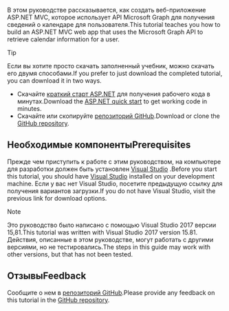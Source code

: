 <!-- markdownlint-disable MD002 MD041 -->

<span data-ttu-id="04818-101">В этом руководстве рассказывается, как создать веб-приложение ASP.NET MVC, которое использует API Microsoft Graph для получения сведений о календаре для пользователя.</span><span class="sxs-lookup"><span data-stu-id="04818-101">This tutorial teaches you how to build an ASP.NET MVC web app that uses the Microsoft Graph API to retrieve calendar information for a user.</span></span>

> [!TIP]
> <span data-ttu-id="04818-102">Если вы хотите просто скачать заполненный учебник, можно скачать его двумя способами.</span><span class="sxs-lookup"><span data-stu-id="04818-102">If you prefer to just download the completed tutorial, you can download it in two ways.</span></span>
>
> - <span data-ttu-id="04818-103">Скачайте [краткий старт ASP.NET](https://developer.microsoft.com/graph/quick-start?platform=option-dotnet) для получения рабочего кода в минутах.</span><span class="sxs-lookup"><span data-stu-id="04818-103">Download the [ASP.NET quick start](https://developer.microsoft.com/graph/quick-start?platform=option-dotnet) to get working code in minutes.</span></span>
> - <span data-ttu-id="04818-104">Скачайте или скопируйте [репозиторий GitHub](https://github.com/microsoftgraph/msgraph-training-aspnetmvcapp).</span><span class="sxs-lookup"><span data-stu-id="04818-104">Download or clone the [GitHub repository](https://github.com/microsoftgraph/msgraph-training-aspnetmvcapp).</span></span>

## <a name="prerequisites"></a><span data-ttu-id="04818-105">Необходимые компоненты</span><span class="sxs-lookup"><span data-stu-id="04818-105">Prerequisites</span></span>

<span data-ttu-id="04818-106">Прежде чем приступить к работе с этим руководством, на компьютере для разработки должен быть установлен [Visual Studio](https://visualstudio.microsoft.com/vs/) .</span><span class="sxs-lookup"><span data-stu-id="04818-106">Before you start this tutorial, you should have [Visual Studio](https://visualstudio.microsoft.com/vs/) installed on your development machine.</span></span> <span data-ttu-id="04818-107">Если у вас нет Visual Studio, посетите предыдущую ссылку для получения вариантов загрузки.</span><span class="sxs-lookup"><span data-stu-id="04818-107">If you do not have Visual Studio, visit the previous link for download options.</span></span>

> [!NOTE]
> <span data-ttu-id="04818-108">Это руководство было написано с помощью Visual Studio 2017 версии 15,81.</span><span class="sxs-lookup"><span data-stu-id="04818-108">This tutorial was written with Visual Studio 2017 version 15.81.</span></span> <span data-ttu-id="04818-109">Действия, описанные в этом руководстве, могут работать с другими версиями, но не тестировались.</span><span class="sxs-lookup"><span data-stu-id="04818-109">The steps in this guide may work with other versions, but that has not been tested.</span></span>

## <a name="feedback"></a><span data-ttu-id="04818-110">Отзывы</span><span class="sxs-lookup"><span data-stu-id="04818-110">Feedback</span></span>

<span data-ttu-id="04818-111">Сообщите о нем в [репозиторий GitHub](https://github.com/microsoftgraph/msgraph-training-aspnetmvcapp).</span><span class="sxs-lookup"><span data-stu-id="04818-111">Please provide any feedback on this tutorial in the [GitHub repository](https://github.com/microsoftgraph/msgraph-training-aspnetmvcapp).</span></span>